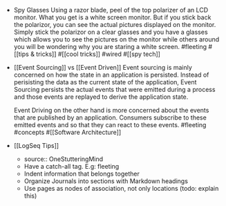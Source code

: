- Spy Glasses 
  Using a razor blade, peel of the top polarizer of an LCD monitor. What you get is a white screen monitor. But if you stick back the polarizor, you can see the actual pictures displayed on the monitor. Simply stick the polarizor on a clear glasses and you have a glasses which allows you to see the pictures on the monitor while others around you will be wondering why you are staring a white screen. #fleeting #[[tips & tricks]] #[[cool tricks]] #wired #[[spy tech]]
- [[Event Sourcing]] vs [[Event Driven]] 
  Event sourcing is mainly concerned on how the state in an application is persisted. Instead of perisisting the  data as the current state of the application, Event Sourcing persists the actual events that were emitted during a process and those events are replayed to derive the application state.
  
  Event Driving on the other hand is more concerned about the events that are published by an application. Consumers subscribe to these emitted events and so that they can react to these events. #fleeting #concepts #[[Software Architecture]]
- [[LogSeq Tips]]
	- source:: OneStutteringMind
	- Have a catch-all tag. E.g: fleeting
	- Indent information that belongs together
	- Organize Journals into sections with Markdown headings
	- Use pages as nodes of association, not only locations (todo: explain this)